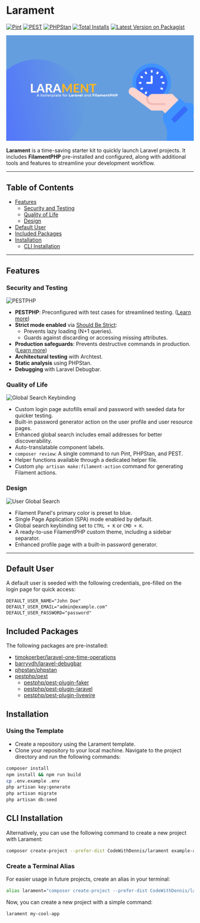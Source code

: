 # Larament

[![Pint](https://github.com/codewithdennis/larament/actions/workflows/pint.yml/badge.svg)](https://packagist.org/packages/codewithdennis/larament)
[![PEST](https://github.com/codewithdennis/larament/actions/workflows/pest.yml/badge.svg)](https://packagist.org/packages/codewithdennis/larament)
[![PHPStan](https://github.com/CodeWithDennis/larament/actions/workflows/phpstan.yml/badge.svg)](https://github.com/CodeWithDennis/larament/actions/workflows/phpstan.yml)
[![Total Installs](https://img.shields.io/packagist/dt/codewithdennis/larament.svg?style=flat-square)](https://packagist.org/packages/codewithdennis/larament)
[![Latest Version on Packagist](https://img.shields.io/packagist/v/codewithdennis/larament.svg?style=flat-square)](https://packagist.org/packages/codewithdennis/larament)

![Larament](https://raw.githubusercontent.com/CodeWithDennis/larament/main/resources/images/larament.png)

**Larament** is a time-saving starter kit to quickly launch Laravel projects. It includes **FilamentPHP** pre-installed and configured, along with additional tools and features to streamline your development workflow.

---

## Table of Contents

- [Features](#features)
  - [Security and Testing](#security-and-testing)
  - [Quality of Life](#quality-of-life)
  - [Design](#design)
- [Default User](#default-user)
- [Included Packages](#included-packages)
- [Installation](#installation)
  - [CLI Installation](#cli-installation)

---

## Features

### Security and Testing
![PESTPHP](https://raw.githubusercontent.com/CodeWithDennis/larament/main/resources/images/pest-php.png)

- **PESTPHP**: Preconfigured with test cases for streamlined testing. ([Learn more](https://pestphp.com/docs/installation))
- **Strict mode enabled** via [Should Be Strict](https://laravel-news.com/shouldbestrict):
  - Prevents lazy loading (N+1 queries).
  - Guards against discarding or accessing missing attributes.
- **Production safeguards**: Prevents destructive commands in production. ([Learn more](https://laravel-news.com/prevent-destructive-commands-from-running-in-laravel-11))
- **Architectural testing** with Archtest.
- **Static analysis** using PHPStan.
- **Debugging** with Laravel Debugbar.

### Quality of Life
![Global Search Keybinding](https://raw.githubusercontent.com/CodeWithDennis/larament/main/resources/images/global-search-keybinding.jpg)

- Custom login page autofills email and password with seeded data for quicker testing.
- Built-in password generator action on the user profile and user resource pages.
- Enhanced global search includes email addresses for better discoverability.
- Auto-translatable component labels.
- `composer review`: A single command to run Pint, PHPStan, and PEST.
- Helper functions available through a dedicated helper file.
- Custom `php artisan make:filament-action` command for generating Filament actions.

### Design
![User Global Search](https://raw.githubusercontent.com/CodeWithDennis/larament/main/resources/images/user-global-search.jpg)

- Filament Panel's primary color is preset to blue.
- Single Page Application (SPA) mode enabled by default.
- Global search keybinding set to `CTRL + K` or `CMD + K`.
- A ready-to-use FilamentPHP custom theme, including a sidebar separator.
- Enhanced profile page with a built-in password generator.

---

## Default User

A default user is seeded with the following credentials, pre-filled on the login page for quick access:

```dotenv
DEFAULT_USER_NAME="John Doe"
DEFAULT_USER_EMAIL="admin@example.com"
DEFAULT_USER_PASSWORD="password"
```

## Included Packages

The following packages are pre-installed:

- [timokoerber/laravel-one-time-operations](https://github.com/TimoKoerber/laravel-one-time-operations)
- [barryvdh/laravel-debugbar](https://github.com/barryvdh/laravel-debugbar)
- [phpstan/phpstan](https://phpstan.org/user-guide/getting-started)
- [pestphp/pest](https://pestphp.com/docs/installation)
  - [pestphp/pest-plugin-faker](https://pestphp.com/docs/plugins#faker)
  - [pestphp/pest-plugin-laravel](https://pestphp.com/docs/plugins#laravel)
  - [pestphp/pest-plugin-livewire](https://pestphp.com/docs/plugins#livewire)

## Installation
### Using the Template
- Create a repository using the Larament template.
- Clone your repository to your local machine.
 Navigate to the project directory and run the following commands:
```bash
composer install
npm install && npm run build
cp .env.example .env
php artisan key:generate
php artisan migrate
php artisan db:seed
```

## CLI Installation
Alternatively, you can use the following command to create a new project with Larament:

```bash
composer create-project --prefer-dist CodeWithDennis/larament example-app
```

### Create a Terminal Alias
For easier usage in future projects, create an alias in your terminal:

```bash
alias larament="composer create-project --prefer-dist CodeWithDennis/larament"
```

Now, you can create a new project with a simple command:

```bash
larament my-cool-app
```
